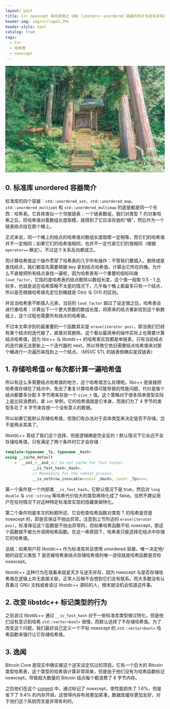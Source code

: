 ```yaml
---
layout: post
title: C++ noexcept 有何奇用之 GNU libstdc++ unordered 容器的天才与逆天并存的哈希表内存布局设计
header-img: img/village3.JPG
header-style: text
catalog: true
tags:
  - C++
  - 哈希表
  - noexcept
---
```


![图片](/img/village3.JPG)

## 0. 标准库 unordered 容器简介

标准库的四个容器：`std::unordered_set`、`std::unordered_map`、`std::unordered_multiset` 和 `std::unordered_multimap` 的底层都是同一个东西：哈希表。它具体类似一个邻接链表：一个链表数组，我们对类型 T 的对象哈希之后，将哈希值对着数组长度取模，就得到了它应该存放的“桶”，然后作为一个链表结点挂在那个桶上。

正式来说，同一个桶上的结点的哈希值对数组长度取模一定相等，而它们的哈希值并不一定相同；如果它们的哈希值相同，也并不一定代表它们的值相同（根据 `operator==` 确定）。不过这个关系反向都成立。

而计算哈希值这个操作贯穿了哈希表的几乎所有操作：不管我们要插入、删除或是查找结点，我们都首先需要根据 key 拿到结点哈希值，计算出它所在的桶。为什么不直接把所有结点查找一遍呢，因为哈希表有一个重要的指标叫做 `load_factor`，它指的是哈希表的结点数除以数组长度，这个值一般取 0.5 - 1 比较多，也就是说在哈希策略不太差的情况下，几乎每个桶上都最多只有一个结点，所以是否根据哈希值先定位到桶就是 O(n) 与 O(1) 的区别。

并且当哈希表不断插入元素，当前的 `load_factor` 超过了设定值之后，哈希表会进行重哈希：计算出下一个更大质数的数组长度，将原来的结点重新挂到这个新数组上，这个过程也需要所有结点的哈希值。

不过本文牵涉到的最重要的一个函数其实是 `erase(iterator pos)`，即当我们已经有某个结点的迭代器了，直接对其删除。这个看似最简单的操作实际上也需要计算结点哈希值，因为 libc++ 与 libstdc++ 的哈希表实现都是单链表，只有当前结点的迭代器无法更新上一个迭代器的 next，所以导致它依旧需要结点哈希值来对那个桶进行一次遍历来找到上一个结点。（MSVC STL 的链表倒确实是双链表）

## 1. 存储哈希值 or 每次都计算一遍哈希值

所以有这么多需要结点哈希值的地方，这个哈希值怎么处理呢。libc++ 是直接把哈希值存储在了结点中，免去了重复计算哈希值可能导致的性能问题，代价是每个结点都要多分配 8 字节用来存放一个 `size_t` 值。这个策略对于很多简单类型实际上是比较浪费的，拿 `int` 举例，它的哈希值就是它本身，而我们为了 4 字节的类型多花了 8 字节来存放一个没有意义的数据。

所以如果它能默认存储哈希值，但我们有办法对于具体类型来决定是否不存储，岂不是两全其美了。

libstdc++ 真给了我们这个选择，但是逻辑确是完全反的！默认情况下它永远不会存储哈希值，只有满足了两个条件时它才会存储：

```cpp
template<typename _Tp, typename _Hash>
using __cache_default
    =  __not_<__and_<// Do not cache for fast hasher.
            __is_fast_hash<_Hash>,
            // Mandatory for the rehash process.
            __is_nothrow_invocable<const _Hash&, const _Tp&>>>;
```

第一个条件是一个内部类 `__is_fast_hash`，它默认情况下是 true，然后对 `long double` 与 `std::string` 等哈希代价较大的类型再特化成了 false。当然不建议用户在任何情况下对这种特定标准库实现的隐藏类做特化。

第二个条件则是本文的标题所述，它会检查哈希函数对类型 T 的哈希是否是 noexcept 的，即是否保证不抛出异常。注意到上节所述的 `erase(iterator pos)`，标准保证这个函数是不抛出异常的，但如果哈希函数不标 noexcept，那这个函数就不被允许调用哈希函数。在这一串原因下，哈希表只能选择在结点中存储它的哈希值。

总结：如果用户将 libstdc++ 作为标准库并且使用 unordered 容器，唯一决定他/她的自定义类型 T 是否被哈希表结点存储哈希值的唯一途径就是哈希函数是否标 noexcept。

libstdc++ 这种行为在我看来就是天才与逆天并存，因为 noexcept 与是否存储哈希值在逻辑上并无直接关联，正常人压根不会想到它们会有联系。而大多数没有认真看过 GNU 文档或者读过 libstdc++ 源码的人，根本就没机会知道这件事。

## 2. 改变 libstdc++ 标记类型的行为

之前说过 libstdc++ 通过 `__is_fast_hash` 对于一些标准库类型做过特化，但是他们没有意识到哈希 `std::vector<bool>` 很慢，而默认选择了不存储哈希值。为了改变这个问题，我们最好自己定义一个不标 noexcept 的 `std::vector<bool>` 哈希函数来强行让它存储哈希值。

## 3. 逸闻

Bitcoin Core 是现实中确实被这个逆天设定坑过的项目。它有一个巨大的 Bitcoin 类型哈希表，这个类型的哈希值计算非常简单，但是由于他们没有为哈希函数标记 noexcept，导致超大数量的 Bitcoin 结点每个都浪费了 8 字节内存。

之后他们在这个 [commit](https://github.com/bitcoin/bitcoin/commit/67d99900b0d770038c9c5708553143137b124a6c) 中，通过标记了 noexcept，使性能损失了 1.6%，但是省下了 9.4% 的内存开销，这使得内存布局更加紧凑，数据库缓存更加友好，对于他们这个系统而言是非常有利的。
